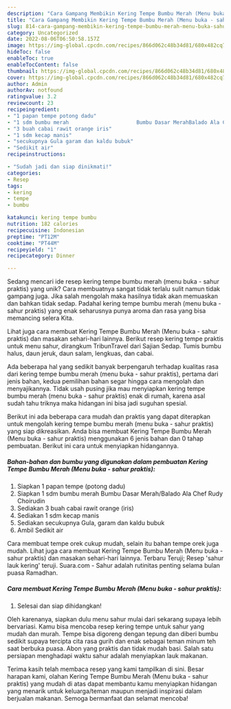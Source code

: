 ```yaml
---
description: "Cara Gampang Membikin Kering Tempe Bumbu Merah (Menu buka - sahur praktis) yang Lezat"
title: "Cara Gampang Membikin Kering Tempe Bumbu Merah (Menu buka - sahur praktis) yang Lezat"
slug: 814-cara-gampang-membikin-kering-tempe-bumbu-merah-menu-buka-sahur-praktis-yang-lezat
category: Uncategorized
date: 2022-08-06T06:50:58.157Z
image: https://img-global.cpcdn.com/recipes/866d062c48b34d81/680x482cq70/kering-tempe-bumbu-merah-menu-buka-sahur-praktis-foto-resep-utama.jpg
hideToc: false
enableToc: true
enableTocContent: false
thumbnail: https://img-global.cpcdn.com/recipes/866d062c48b34d81/680x482cq70/kering-tempe-bumbu-merah-menu-buka-sahur-praktis-foto-resep-utama.jpg
cover: https://img-global.cpcdn.com/recipes/866d062c48b34d81/680x482cq70/kering-tempe-bumbu-merah-menu-buka-sahur-praktis-foto-resep-utama.jpg
author: Admin
authorAv: notfound
ratingvalue: 3.2
reviewcount: 23
recipeingredient:
- "1 papan tempe potong dadu"
- "1 sdm bumbu merah                      Bumbu Dasar MerahBalado Ala Chef Rudy Choirudin"
- "3 buah cabai rawit orange iris"
- "1 sdm kecap manis"
- "secukupnya Gula garam dan kaldu bubuk"
- "Sedikit air"
recipeinstructions:

- "Sudah jadi dan siap dinikmati!"
categories:
- Resep
tags:
- kering
- tempe
- bumbu

katakunci: kering tempe bumbu 
nutrition: 182 calories
recipecuisine: Indonesian
preptime: "PT12M"
cooktime: "PT44M"
recipeyield: "1"
recipecategory: Dinner

---
```





Sedang mencari ide resep kering tempe bumbu merah (menu buka - sahur praktis) yang unik? Cara membuatnya sangat tidak terlalu sulit namun tidak gampang juga. Jika salah mengolah maka hasilnya tidak akan memuaskan dan bahkan tidak sedap. Padahal kering tempe bumbu merah (menu buka - sahur praktis) yang enak seharusnya punya aroma dan rasa yang bisa memancing selera Kita.





Lihat juga cara membuat Kering Tempe Bumbu Merah (Menu buka - sahur praktis) dan masakan sehari-hari lainnya. Berikut resep kering tempe praktis untuk menu sahur, dirangkum TribunTravel dari Sajian Sedap. Tumis bumbu halus, daun jeruk, daun salam, lengkuas, dan cabai.

Ada beberapa hal yang sedikit banyak berpengaruh terhadap kualitas rasa dari kering tempe bumbu merah (menu buka - sahur praktis), pertama dari jenis bahan, kedua pemilihan bahan segar hingga cara mengolah dan menyajikannya. Tidak usah pusing jika mau menyiapkan kering tempe bumbu merah (menu buka - sahur praktis) enak di rumah, karena asal sudah tahu triknya maka hidangan ini bisa jadi suguhan spesial.






Berikut ini ada beberapa cara mudah dan praktis yang dapat diterapkan untuk mengolah kering tempe bumbu merah (menu buka - sahur praktis) yang siap dikreasikan. Anda bisa membuat Kering Tempe Bumbu Merah (Menu buka - sahur praktis) menggunakan 6 jenis bahan dan 0 tahap pembuatan. Berikut ini cara untuk menyiapkan hidangannya.

<!--inarticleads1-->

##### Bahan-bahan dan bumbu yang digunakan dalam pembuatan Kering Tempe Bumbu Merah (Menu buka - sahur praktis):

1. Siapkan 1 papan tempe (potong dadu)
1. Siapkan 1 sdm bumbu merah                      Bumbu Dasar Merah/Balado Ala Chef Rudy Choirudin
1. Sediakan 3 buah cabai rawit orange (iris)
1. Sediakan 1 sdm kecap manis
1. Sediakan secukupnya Gula, garam dan kaldu bubuk
1. Ambil Sedikit air


Cara membuat tempe orek cukup mudah, selain itu bahan tempe orek juga mudah. Lihat juga cara membuat Kering Tempe Bumbu Merah (Menu buka - sahur praktis) dan masakan sehari-hari lainnya. Terbaru Teruji; Resep &#39;sahur lauk kering&#39; teruji. Suara.com - Sahur adalah rutinitas penting selama bulan puasa Ramadhan. 

<!--inarticleads2-->

##### Cara membuat Kering Tempe Bumbu Merah (Menu buka - sahur praktis):


1. Selesai dan siap dihidangkan!

Oleh karenanya, siapkan dulu menu sahur mulai dari sekarang supaya lebih bervariasi. Kamu bisa mencoba resep kering tempe untuk sahur yang mudah dan murah. Tempe bisa digoreng dengan tepung dan diberi bumbu sedikit supaya tercipta cita rasa gurih dan enak sebagai teman minum teh saat berbuka puasa. Abon yang praktis dan tidak mudah basi. Salah satu persiapan menghadapi waktu sahur adalah menyiapkan lauk makanan. 

Terima kasih telah membaca resep yang kami tampilkan di sini. Besar harapan kami, olahan Kering Tempe Bumbu Merah (Menu buka - sahur praktis) yang mudah di atas dapat membantu kamu menyiapkan hidangan yang menarik untuk keluarga/teman maupun menjadi inspirasi dalam berjualan makanan. Semoga bermanfaat dan selamat mencoba!
